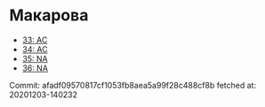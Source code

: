 # Макарова
- [33: AC](33.md)
- [34: AC](34.md)
- [35: NA](35.md)
- [36: NA](36.md)

Commit: afadf09570817cf1053fb8aea5a99f28c488cf8b
 fetched at: 20201203-140232
